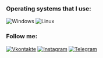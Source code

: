 ### Operating systems that I use:

![Windows](https://img.shields.io/badge/-Windows-070c0f?style=for-the-badge&logo=windows)
![Linux](https://img.shields.io/badge/-Linux-070c0f?style=for-the-badge&logo=linux)

### Follow me:

[![Vkontakte](https://img.shields.io/badge/-Vkontakte-070c0f?style=for-the-badge&logo=vk)](https://vk.com/antipathyxd)
[![Instagram](https://img.shields.io/badge/-Instagram-070c0f?style=for-the-badge&logo=instagram)](https://www.instagram.com/antipathyxd/)
[![Telegram](https://img.shields.io/badge/-Telegram-070c0f?style=for-the-badge&logo=telegram)](https://t.me/antipathyxd)
